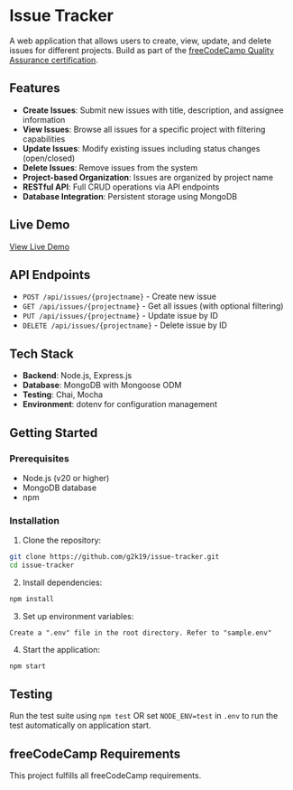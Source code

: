 # Issue Tracker

A web application that allows users to create, view, update, and delete issues for different projects. Build as part of the [freeCodeCamp Quality Assurance certification](https://www.freecodecamp.org/learn/quality-assurance/).

## Features

- **Create Issues**: Submit new issues with title, description, and assignee information
- **View Issues**: Browse all issues for a specific project with filtering capabilities
- **Update Issues**: Modify existing issues including status changes (open/closed)
- **Delete Issues**: Remove issues from the system
- **Project-based Organization**: Issues are organized by project name
- **RESTful API**: Full CRUD operations via API endpoints
- **Database Integration**: Persistent storage using MongoDB

## Live Demo

[View Live Demo](https://issue-tracker-mcr1.onrender.com)

## API Endpoints

- `POST /api/issues/{projectname}` - Create new issue
- `GET /api/issues/{projectname}` - Get all issues (with optional filtering)
- `PUT /api/issues/{projectname}` - Update issue by ID
- `DELETE /api/issues/{projectname}` - Delete issue by ID

## Tech Stack

- **Backend**: Node.js, Express.js
- **Database**: MongoDB with Mongoose ODM
- **Testing**: Chai, Mocha
- **Environment**: dotenv for configuration management

## Getting Started

### Prerequisites

- Node.js (v20 or higher)
- MongoDB database
- npm

### Installation

1. Clone the repository:
```bash
git clone https://github.com/g2k19/issue-tracker.git
cd issue-tracker
```

2. Install dependencies:
```bash
npm install
```

3. Set up environment variables:
```
Create a ".env" file in the root directory. Refer to "sample.env"
```

4. Start the application:
```bash
npm start
```

## Testing

Run the test suite using `npm test` OR set `NODE_ENV=test` in `.env` to run the test automatically on application start.

## freeCodeCamp Requirements

This project fulfills all freeCodeCamp requirements.
